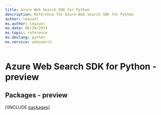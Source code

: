 ```yaml
---
title: Azure Web Search SDK for Python
description: Reference for Azure Web Search SDK for Python
author: lmazuel
ms.author: lmazuel
ms.data: 06/29/2023
ms.topic: reference
ms.devlang: python
ms.service: websearch
---
```

# Azure Web Search SDK for Python - preview
## Packages - preview
[!INCLUDE [packages](web-search-index.md)]
